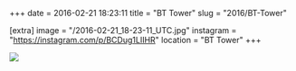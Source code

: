 +++
date = 2016-02-21 18:23:11
title = "BT Tower"
slug = "2016/BT-Tower"

[extra]
image = "/2016-02-21_18-23-11_UTC.jpg"
instagram = "https://instagram.com/p/BCDug1LIIHR"
location = "BT Tower"
+++

<img src="/2016-02-21_18-23-11_UTC.jpg" />

